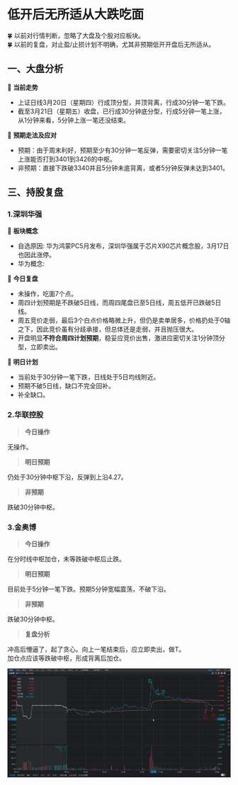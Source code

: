 # 低开后无所适从大跌吃面

 
:four_leaf_clover: 以前对行情判断，忽略了大盘及个股对应板块。  
:four_leaf_clover: 以前的复盘，对止盈/止损计划不明确，尤其非预期低开开盘后无所适从。

## 一、大盘分析

:small_red_triangle: **当前走势**

* 上证日线3月20日（星期四）行成顶分型，并顶背离，行成30分钟一笔下跌。  
* 截至3月21日（星期五）收盘，已行成30分钟底分型，行成5分钟一笔上涨，从1分钟来看，5分钟上涨一笔还没结束。

:small_red_triangle: **预期走法及应对**

* 预期：由于周末利好，预期至少有30分钟一笔反弹，需要密切关注5分钟一笔上涨能否打到3401到3426的中枢。  
* 非预期：直接下跌破3340并且5分钟未底背离，或者5分钟反弹未达到3401。

## 三、持股复盘

### 1.深圳华强

:small_red_triangle: **板块概念**  
  * 自选原因: 华为鸿蒙PC5月发布，深圳华强属于芯片X90芯片概念股，3月17日也因此涨停。   
  * 华为概念: 


:small_red_triangle: **今日复盘**  
  * 未操作，吃面7个点。  
  * 周四计划预期是不跌破5日线，而周四尾盘已至5日线，周五低开已跌破5日线。  
  * 周五竞价走弱，最后3个白点价格略微上升，但仍是卖单居多，价格扔处于0轴之下，因此竞价虽有分歧承接，但总体还是走弱，并且抛压很大。  
  * 开盘明显**不符合周四计划预期**，稳妥应竞价出售，激进应密切关注1分钟顶分型，立即卖出。 
  
:small_red_triangle: **明日计划**  
  * 当前处于30分钟一笔下跌，日线处于5日均线附近。  
  * 预期不破5日线，缺口不完全回补。
  * 补全缺口。


### 2.华联控股

> **今日操作**

  无操作。  
  
> **明日预期**

  仍处于30分钟中枢下沿，反弹到上沿4.27。

> **非预期**

  跌破30分钟中枢。

### 3.金奥博

> **今日操作**

  在分时线中枢加仓，未等跌破中枢后止跌。  

> **明日预期**

  目前处于5分钟一笔下跌。预期5分钟宽幅震荡，不破下沿。

> **非预期**

  跌破30分钟中枢。

> **复盘分析**  

  冲高后懵逼了，起了贪心。向上一笔结束后，应立即卖出，做T。  
  加仓点应该等跌破中枢，形成背离后加仓。

![alt text](image-3.png)